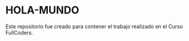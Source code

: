 # HOLA-MUNDO
Este repositorio fue creado para contener el trabajo realizado en el Curso FullCoders. 
